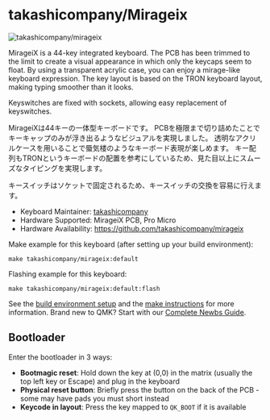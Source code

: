 # takashicompany/Mirageix

![takashicompany/mirageix](https://i.imgur.com/93krKWQ.jpeg)

MirageiX is a 44-key integrated keyboard.
The PCB has been trimmed to the limit to create a visual appearance in which only the keycaps seem to float.
By using a transparent acrylic case, you can enjoy a mirage-like keyboard expression.
The key layout is based on the TRON keyboard layout, making typing smoother than it looks.

Keyswitches are fixed with sockets, allowing easy replacement of keyswitches.

MirageiXは44キーの一体型キーボードです。
PCBを極限まで切り詰めたことでキーキャップのみが浮き出るようなビジュアルを実現しました。
透明なアクリルケースを用いることで蜃気楼のようなキーボード表現が楽しめます。
キー配列もTRONというキーボードの配置を参考にしているため、見た目以上にスムーズなタイピングを実現します。

キースイッチはソケットで固定されるため、キースイッチの交換を容易に行えます。

* Keyboard Maintainer: [takashicompany](https://github.com/takashicompany)
* Hardware Supported: MirageiX PCB, Pro Micro
* Hardware Availability: https://github.com/takashicompany/mirageix

Make example for this keyboard (after setting up your build environment):

    make takashicompany/mirageix:default

Flashing example for this keyboard:

    make takashicompany/mirageix:default:flash

See the [build environment setup](https://docs.qmk.fm/#/getting_started_build_tools) and the [make instructions](https://docs.qmk.fm/#/getting_started_make_guide) for more information. Brand new to QMK? Start with our [Complete Newbs Guide](https://docs.qmk.fm/#/newbs).

## Bootloader

Enter the bootloader in 3 ways:

* **Bootmagic reset**: Hold down the key at (0,0) in the matrix (usually the top left key or Escape) and plug in the keyboard
* **Physical reset button**: Briefly press the button on the back of the PCB - some may have pads you must short instead
* **Keycode in layout**: Press the key mapped to `QK_BOOT` if it is available
